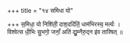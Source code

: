 +++
title = "१४ समिधा यो"

+++
स॒मिधा॒ यो निशि॑ती॒ दाश॒ददि॑तिं॒ धाम॑भिरस्य॒ मर्त्यः॑ ।  
विश्वेत्स धी॒भिः सु॒भगो॒ जनाँ॒ अति॑ द्यु॒म्नैरु॒द्न इ॑व तारिषत् ॥